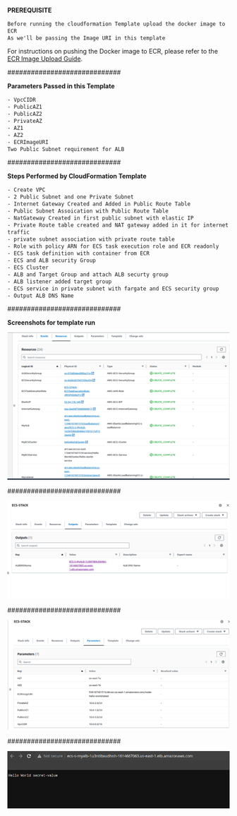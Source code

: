**PREREQUISITE**
    
    Before running the cloudformation Template upload the docker image to ECR  
    As we'll be passing the Image URI in this template
For instructions on pushing the Docker image to ECR, please refer to the [ECR Image Upload Guide](../readme.md).

#############################

**Parameters Passed in this Template**
    
    - VpcCIDR
    - PublicAZ1
    - PublicAZ2
    - PrivateAZ
    - AZ1
    - AZ2
    - ECRImageURI
    Two Public Subnet requirement for ALB 

#############################

**Steps Performed by CloudFormation Template**

    - Create VPC
    - 2 Public Subnet and one Private Subnet
    - Internet Gateway Created and Added in Public Route Table 
    - Public Subnet Assoication with Public Route Table 
    - NatGateway Created in first public subnet with elastic IP
    - Private Route table created and NAT gateway added in it for internet traffic 
    - private subnet association with private route table
    - Role with policy ARN for ECS task execution role and ECR readonly 
    - ECS task definition with container from ECR 
    - ECS and ALB security Group
    - ECS Cluster
    - ALB and Target Group and attach ALB securty group
    - ALB listener added target group
    - ECS service in private subnet with fargate and ECS security group
    - Output ALB DNS Name

#############################

**Screenshots for template run** 

  ![Resources](https://github.com/Muhammad-Irfan324/ECS-Cluster-With-GithubAction/blob/main/CloudFormation-Template/Selection_999(260).png)    

#############################

  ![Output](https://github.com/Muhammad-Irfan324/ECS-Cluster-With-GithubAction/blob/main/CloudFormation-Template/Selection_999(261).png)

#############################

  ![Parameters](https://github.com/Muhammad-Irfan324/ECS-Cluster-With-GithubAction/blob/main/CloudFormation-Template/Selection_999(262).png)

#############################

  ![DNS-Name](https://github.com/Muhammad-Irfan324/ECS-Cluster-With-GithubAction/blob/main/CloudFormation-Template/Selection_999(263).png)
